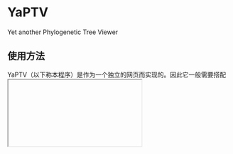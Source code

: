 # YaPTV

Yet another Phylogenetic Tree Viewer

## 使用方法

YaPTV（以下称本程序）是作为一个独立的网页而实现的。因此它一般需要搭配<iframe>HTML元素使用。

配置本程序需要修改两个配置文件：一是`conf.json`,称作主配置文件，它描述了被展示的树的描述文件的位置与两个参数`branch_unit`和`tree_padding`；二是树的描述文件，它的位置由`conf.json`说明。

树加载完成的标志是全局变量`HANDLE`已经被定义，而且`HANDLE.ready()`返回`true`。

## 树的描述文件之格式

此文件的格式为JSON。大致的描述如下（如果看不懂请告诉我）

```
Node ::= {
    branch_length : <Float>,
    children : Array< <Node> | <Leaf> >
}

Leaf ::= {
    name : <String>,
    branch_length : <Non-negative Number>
}
```

## 主配置文件
```
Top ::= {
    path : <String, 到树描述文件的相对路径>,
    tree_padding : <Non-negative Number, 在树上下额外添加的空白高度，单位为像素>,
    branch_unit : <Non-negative Number, 单位枝条长度，单位为像素>
}
```

## 与树浏览器互动

所有此类互动都通过调用绑定至全局变量`HANDLE`的对象的方法进行。

控制选取的叶节点
```JavaScript
setSelection(Array<String> nameArray | Set<String> nameSet) : void
getSelection() : Set<String>
```

控制滚动条
```
scrollTo(float x, float y)
```

控制怎么回应提交选择的请求
```
setSubmitHandle(Procedure handle)
```
